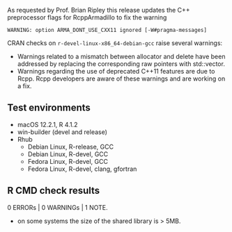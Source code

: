 As requested by Prof. Brian Ripley this release updates the C++ preprocessor flags for RcppArmadillo to fix the warning
```
WARNING: option ARMA_DONT_USE_CXX11 ignored [-W#pragma-messages]
```


CRAN checks on `r-devel-linux-x86_64-debian-gcc` raise several warnings:

* Warnings related to a mismatch between allocator and delete have been addressed by replacing the corresponding raw pointers with std::vector.
* Warnings regarding the use of deprecated C++11 features are due to Rcpp. Rcpp developers are aware of these warnings and are working on a fix.

## Test environments

* macOS 12.2.1, R 4.1.2
* win-builder (devel and release)
* Rhub
  * Debian Linux, R-release, GCC
  * Debian Linux, R-devel, GCC
  * Fedora Linux, R-devel, GCC
  * Fedora Linux, R-devel, clang, gfortran

## R CMD check results

0 ERRORs | 0 WARNINGs | 1 NOTE.

* on some systems the size of the shared library is > 5MB.

